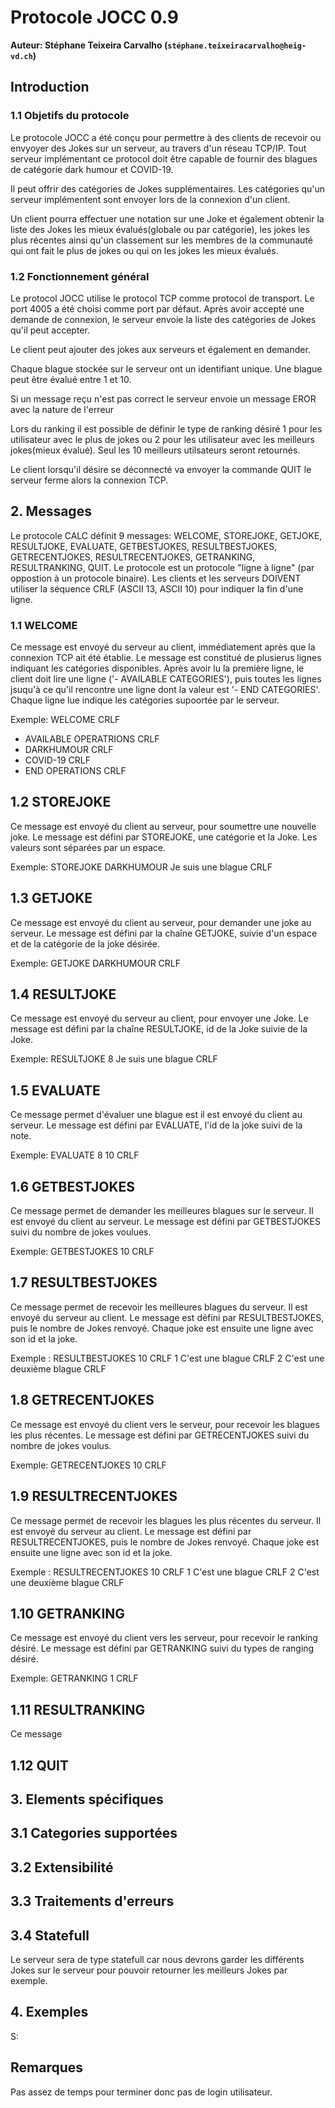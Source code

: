 # Protocole JOCC 0.9

**Auteur: Stéphane Teixeira Carvalho (`stéphane.teixeiracarvalho@heig-vd.ch`)**

## Introduction

### 1.1 Objetifs du protocole
Le protocole JOCC a été conçu pour permettre à des clients de recevoir ou envyoyer des Jokes sur un serveur, au travers d'un réseau TCP/IP.
Tout serveur implémentant ce protocol doit être capable de fournir des blagues de catégorie dark humour et COVID-19.

Il peut offrir des catégories de Jokes supplémentaires.
Les catégories qu'un serveur implémentent sont envoyer lors de la connexion d'un client.

Un client pourra effectuer une notation sur une Joke et également obtenir la liste des Jokes les mieux évalués(globale ou par catégorie),
les jokes les plus récentes ainsi qu'un classement sur les membres de la communauté qui ont fait le plus de jokes ou qui on les jokes les mieux évalués.

### 1.2 Fonctionnement général

Le protocol JOCC utilise le protocol TCP comme protocol de transport. Le port 4005 a été choisi comme port par défaut.
Après avoir accepté une demande de connexion, le serveur envoie la liste des catégories de Jokes qu'il peut accepter.

Le client peut ajouter des jokes aux serveurs et également en demander.

Chaque blague stockée sur le serveur ont un identifiant unique.
Une blague peut être évalué entre 1 et 10.

Si un message reçu n'est pas correct le serveur envoie un message EROR avec la nature de l'erreur

Lors du ranking il est possible de définir le type de ranking désiré 1 pour les utilisateur avec le plus de jokes ou 2 pour les utilisateur avec les meilleurs jokes(mieux évalué).
Seul les 10 meilleurs utilsateurs seront retournés.

Le client lorsqu'il désire se déconnecté va envoyer la commande QUIT le serveur ferme alors la connexion TCP.

## 2. Messages

Le protocole CALC définit 9 messages: WELCOME, STOREJOKE, GETJOKE, RESULTJOKE, EVALUATE, GETBESTJOKES, RESULTBESTJOKES, GETRECENTJOKES, RESULTRECENTJOKES, GETRANKING, RESULTRANKING, QUIT.
Le protocole est un protocole "ligne à ligne" (par oppostion à un protocole binaire).
Les clients et les serveurs DOIVENT utiliser la séquence CRLF (ASCII 13, ASCII 10) pour indiquer la fin d'une ligne.

### 1.1 WELCOME
Ce message est envoyé du serveur au client, immédiatement après que la connexion TCP ait été établie.
Le message est constitué de plusierus lignes indiquant les catégories disponibles. Après avoir lu la première ligne, le client doit lire une ligne ('- AVAILABLE CATEGORIES'),
 puis toutes les lignes jsuqu'à ce qu'il rencontre une ligne dont la valeur est '- END CATEGORIES'.
Chaque ligne lue indique les catégories supoortée par le serveur.

Exemple:
WELCOME CRLF
- AVAILABLE OPERATRIONS CRLF
- DARKHUMOUR CRLF
- COVID-19 CRLF
- END OPERATIONS CRLF

## 1.2 STOREJOKE
Ce message est envoyé du client au serveur, pour soumettre une nouvelle joke. Le message est défini par STOREJOKE, une catégorie et la Joke.
Les valeurs sont séparées par un espace.

Exemple: STOREJOKE DARKHUMOUR Je suis une blague CRLF

## 1.3 GETJOKE
Ce message est envoyé du client au serveur, pour demander une joke au serveur.
Le message est défini par la chaîne GETJOKE, suivie d'un espace et de la catégorie de la joke désirée.

Exemple: GETJOKE DARKHUMOUR CRLF

## 1.4 RESULTJOKE
Ce message est envoyé du serveur au client, pour envoyer une Joke.
Le message est défini par la chaîne RESULTJOKE, id de la Joke suivie de la Joke.

Exemple: RESULTJOKE 8 Je suis une blague CRLF

## 1.5 EVALUATE
Ce message permet d'évaluer une blague est il est envoyé du client au serveur.
Le message est défini par EVALUATE, l'id de la joke suivi de la note.

Exemple: EVALUATE 8 10 CRLF

## 1.6 GETBESTJOKES
Ce message permet de demander les meilleures blagues sur le serveur.
Il est envoyé du client au serveur.
Le message est défini par GETBESTJOKES suivi du nombre de jokes voulues.

Exemple: GETBESTJOKES 10 CRLF

## 1.7 RESULTBESTJOKES

Ce message permet de recevoir les meilleures blagues du serveur.
Il est envoyé du serveur au client.
Le message est défini par RESULTBESTJOKES, puis le nombre de Jokes renvoyé.
Chaque joke est ensuite une ligne avec son id et la joke.

Exemple : RESULTBESTJOKES 10 CRLF
          1 C'est une blague CRLF
          2 C'est une deuxième blague CRLF

## 1.8 GETRECENTJOKES
Ce message est envoyé du client vers le serveur, pour recevoir les blagues les plus récentes.
Le message est défini par GETRECENTJOKES suivi du nombre de jokes voulus.

Exemple: GETRECENTJOKES 10 CRLF

## 1.9 RESULTRECENTJOKES

Ce message permet de recevoir les blagues les plus récentes du serveur.
Il est envoyé du serveur au client.
Le message est défini par RESULTRECENTJOKES, puis le nombre de Jokes renvoyé.
Chaque joke est ensuite une ligne avec son id et la joke.

Exemple : RESULTRECENTJOKES 10 CRLF
          1 C'est une blague CRLF
          2 C'est une deuxième blague CRLF

## 1.10 GETRANKING
Ce message est envoyé du client vers les serveur, pour recevoir le ranking désiré.
Le message est défini par GETRANKING suivi du types de ranging désiré.

Exemple: GETRANKING 1 CRLF

## 1.11 RESULTRANKING
Ce message

## 1.12 QUIT

## 3. Elements spécifiques

## 3.1 Categories supportées

## 3.2 Extensibilité

## 3.3 Traitements d'erreurs

## 3.4 Statefull
Le serveur sera de type statefull car nous devrons garder les différents Jokes sur le serveur pour pouvoir retourner les meilleurs Jokes par exemple.


## 4. Exemples

S:


## Remarques

Pas assez de temps pour terminer donc pas de login utilisateur.

